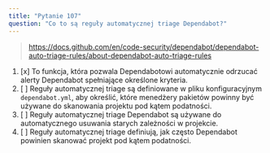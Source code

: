 ```yaml
---
title: "Pytanie 107"
question: "Co to są reguły automatycznej triage Dependabot?"
---
```


> https://docs.github.com/en/code-security/dependabot/dependabot-auto-triage-rules/about-dependabot-auto-triage-rules
1. [x] To funkcja, która pozwala Dependabotowi automatycznie odrzucać alerty Dependabot spełniające określone kryteria.
1. [ ] Reguły automatycznej triage są definiowane w pliku konfiguracyjnym `dependabot.yml`, aby określić, które menedżery pakietów powinny być używane do skanowania projektu pod kątem podatności.
1. [ ] Reguły automatycznej triage Dependabot są używane do automatycznego usuwania starych zależności w projekcie.
1. [ ] Reguły automatycznej triage definiują, jak często Dependabot powinien skanować projekt pod kątem podatności.
